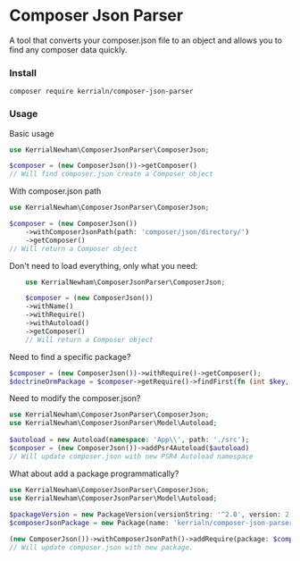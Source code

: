 # Composer Json Parser

A tool that converts your composer.json file to an object and allows you to find any composer data quickly.

### Install

`composer require kerrialn/composer-json-parser`

### Usage

Basic usage

````php
use KerrialNewham\ComposerJsonParser\ComposerJson;

$composer = (new ComposerJson())->getComposer()
// Will find composer.json create a Composer object 
````

With composer.json path

````php
use KerrialNewham\ComposerJsonParser\ComposerJson;

$composer = (new ComposerJson())
    ->withComposerJsonPath(path: 'composer/json/directory/')
    ->getComposer()
// Will return a Composer object 
````

Don't need to load everything, only what you need:
````php
    use KerrialNewham\ComposerJsonParser\ComposerJson;

    $composer = (new ComposerJson())
    ->withName()
    ->withRequire()
    ->withAutoload()
    ->getComposer()
    // Will return a Composer object 
````

Need to find a specific package?
````php
$composer = (new ComposerJson())->withRequire()->getComposer();
$doctrineOrmPackage = $composer->getRequire()->findFirst(fn (int $key, Package $package) =>  $package->getName() == 'php');
````

Need to modify the composer.json?
````php
use KerrialNewham\ComposerJsonParser\ComposerJson;
use KerrialNewham\ComposerJsonParser\Model\Autoload;
    
$autoload = new Autoload(namespace: 'App\\', path: './src');
$composer = (new ComposerJson())->addPsr4Autoload($autoload)
// Will update composer.json with new PSR4 Autoload namespace
````

What about add a package programmatically?
````php
use KerrialNewham\ComposerJsonParser\ComposerJson;
use KerrialNewham\ComposerJsonParser\Model\Autoload;
    
$packageVersion = new PackageVersion(versionString: '^2.0', version: 2.0, versionConstraints: '^');
$composerJsonPackage = new Package(name: 'kerrialn/composer-json-parser', type: PackageTypeEnum::REQUIRE, packageVersion: $packageVersion);

(new ComposerJson())->withComposerJsonPath()->addRequire(package: $composerJsonPackage);
// Will update composer.json with new package.
````